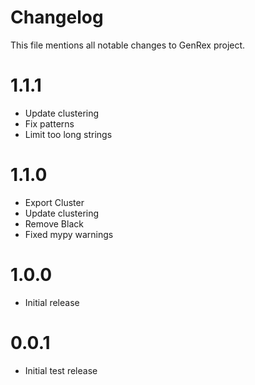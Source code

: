 # Changelog
This file mentions all notable changes to GenRex project.

# 1.1.1
- Update clustering
- Fix patterns
- Limit too long strings

# 1.1.0
- Export Cluster
- Update clustering
- Remove Black
- Fixed mypy warnings

# 1.0.0

- Initial release

# 0.0.1
- Initial test release
